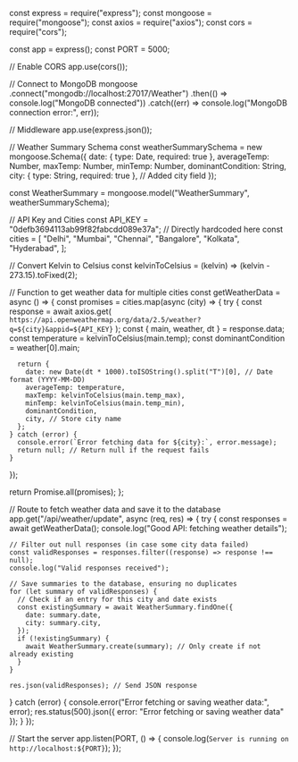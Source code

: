 const express = require("express");
const mongoose = require("mongoose");
const axios = require("axios");
const cors = require("cors");

const app = express();
const PORT = 5000;

// Enable CORS
app.use(cors());

// Connect to MongoDB
mongoose
.connect("mongodb://localhost:27017/Weather")
.then(() => console.log("MongoDB connected"))
.catch((err) => console.log("MongoDB connection error:", err));

// Middleware
app.use(express.json());

// Weather Summary Schema
const weatherSummarySchema = new mongoose.Schema({
date: { type: Date, required: true },
averageTemp: Number,
maxTemp: Number,
minTemp: Number,
dominantCondition: String,
city: { type: String, required: true }, // Added city field
});

const WeatherSummary = mongoose.model("WeatherSummary", weatherSummarySchema);

// API Key and Cities
const API_KEY = "0defb3694113ab99f82fabcdd089e37a"; // Directly hardcoded here
const cities = [
"Delhi",
"Mumbai",
"Chennai",
"Bangalore",
"Kolkata",
"Hyderabad",
];

// Convert Kelvin to Celsius
const kelvinToCelsius = (kelvin) => (kelvin - 273.15).toFixed(2);

// Function to get weather data for multiple cities
const getWeatherData = async () => {
const promises = cities.map(async (city) => {
try {
const response = await axios.get(
`https://api.openweathermap.org/data/2.5/weather?q=${city}&appid=${API_KEY}`
);
const { main, weather, dt } = response.data;
const temperature = kelvinToCelsius(main.temp);
const dominantCondition = weather[0].main;

      return {
        date: new Date(dt * 1000).toISOString().split("T")[0], // Date format (YYYY-MM-DD)
        averageTemp: temperature,
        maxTemp: kelvinToCelsius(main.temp_max),
        minTemp: kelvinToCelsius(main.temp_min),
        dominantCondition,
        city, // Store city name
      };
    } catch (error) {
      console.error(`Error fetching data for ${city}:`, error.message);
      return null; // Return null if the request fails
    }

});

return Promise.all(promises);
};

// Route to fetch weather data and save it to the database
app.get("/api/weather/update", async (req, res) => {
try {
const responses = await getWeatherData();
console.log("Good API: fetching weather details");

    // Filter out null responses (in case some city data failed)
    const validResponses = responses.filter((response) => response !== null);
    console.log("Valid responses received");

    // Save summaries to the database, ensuring no duplicates
    for (let summary of validResponses) {
      // Check if an entry for this city and date exists
      const existingSummary = await WeatherSummary.findOne({
        date: summary.date,
        city: summary.city,
      });
      if (!existingSummary) {
        await WeatherSummary.create(summary); // Only create if not already existing
      }
    }

    res.json(validResponses); // Send JSON response

} catch (error) {
console.error("Error fetching or saving weather data:", error);
res.status(500).json({ error: "Error fetching or saving weather data" });
}
});

// Start the server
app.listen(PORT, () => {
console.log(`Server is running on http://localhost:${PORT}`);
});
